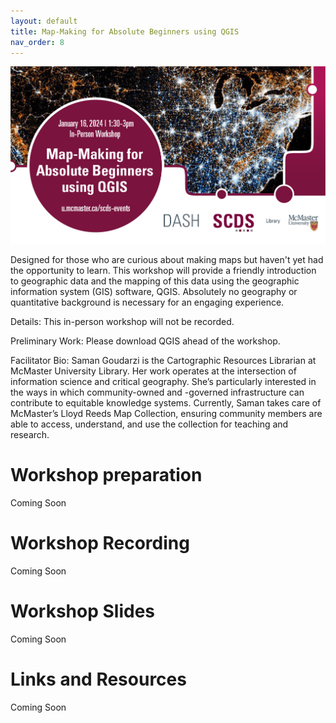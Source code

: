 ```yaml
---
layout: default
title: Map-Making for Absolute Beginners using QGIS
nav_order: 8
---
```

<img src="assets/img/mapmaking.png" alt="Workshop Title Slide" width="720">

Designed for those who are curious about making maps but haven't yet had the opportunity to learn. This workshop will provide a friendly introduction to geographic data and the mapping of this data using the geographic information system (GIS) software, QGIS. Absolutely no geography or quantitative background is necessary for an engaging experience.

Details: This in-person workshop will not be recorded. 

Preliminary Work: Please download QGIS ahead of the workshop.

Facilitator Bio: Saman Goudarzi is the Cartographic Resources Librarian at McMaster University Library. Her work operates at the intersection of information science and critical geography. She’s particularly interested in the ways in which community-owned and -governed infrastructure can contribute to equitable knowledge systems. Currently, Saman takes care of McMaster’s Lloyd Reeds Map Collection, ensuring community members are able to access, understand, and use the collection for teaching and research.

# Workshop preparation 

Coming Soon
  
# Workshop Recording

Coming Soon

# Workshop Slides

Coming Soon

# Links and Resources 

Coming Soon
